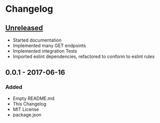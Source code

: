# Changelog
## [Unreleased]
- Started documentation
- Implemented many GET endpoints
- Implemented integration Tests
- Imported eslint dependencies, refactored to conform to eslint rules

## 0.0.1 - 2017-06-16
### Added
- Empty README.md
- This Changelog
- MIT License
- package.json

[Unreleased]: https://github.com/boatmeme/rachio/compare/v0.0.1...HEAD
